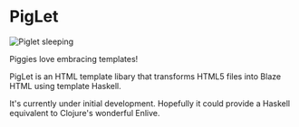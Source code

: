 PigLet
======
![Piglet sleeping](https://lh5.googleusercontent.com/-p5UUHnasepg/UxobHZBwoAI/AAAAAAAACzk/i_mFM4zepuA/w456-h319-no/pig-sleeping-new-york-456.jpg)

Piggies love embracing templates!

PigLet is an HTML template libary that transforms HTML5 files into Blaze
HTML using template Haskell.

It's currently under initial development. Hopefully it could provide a
Haskell equivalent to Clojure's wonderful Enlive.
